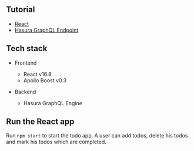 Tutorial
--------

- [React](https://learn.hasura.io/graphql/react/introduction)
- [Hasura GraphQL Endpoint](https://learn.hasura.io/graphql)

Tech stack
----------

- Frontend
    - React v16.8
    - Apollo Boost v0.3

- Backend
    - Hasura GraphQL Engine

Run the React app
-----------------

Run `npm start` to start the todo app.
A user can add todos, delete his todos and mark his todos which are completed.
